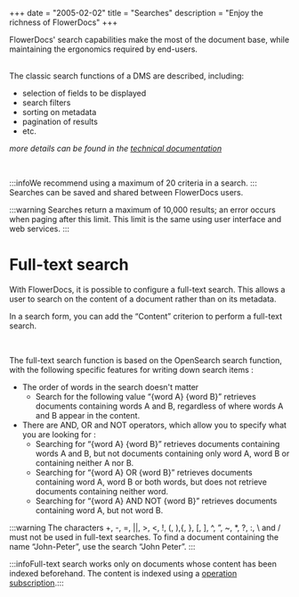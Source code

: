 +++
date = "2005-02-02"
title = "Searches"
description = "Enjoy the richness of FlowerDocs"
+++

FlowerDocs' search capabilities make the most of the document base, while maintaining the ergonomics required by end-users.

<br/>
The classic search functions of a DMS are described, including: 

* selection of fields to be displayed
* search filters
* sorting on metadata
* pagination of results
* etc.

_more details can be found in the [technical documentation](broken-link.md)_

<br/>

:::infoWe recommend using a maximum of 20 criteria in a search. :::
Searches can be saved and shared between FlowerDocs users.


:::warning
Searches return a maximum of 10,000 results; an error occurs when paging after this limit. This limit is the same using user interface and web services.
:::

# Full-text search

With FlowerDocs, it is possible to configure a full-text search. This allows a user to search on the content of a document rather than on its metadata.

In a search form, you can add the “Content” criterion to perform a full-text search.


<br/>

The full-text search function is based on the OpenSearch search function, with the following specific features for writing down search items :

* The order of words in the search doesn't matter 
	* Search for the following value “{word A} {word B}” retrieves documents containing words A and B, regardless of where words A and B appear in the content. 
* There are AND, OR and NOT operators, which allow you to specify what you are looking for : 
	* Searching for “{word A} {word B}” retrieves documents containing words A and B, but not documents containing only word A, word B or containing neither A nor B. 
	* Searching for “{word A} OR {word B}” retrieves documents containing word A, word B or both words, but does not retrieve documents containing neither word. 
	* Searching for “{word A} AND NOT {word B}” retrieves documents containing word A, but not word B. 
	
:::warning
The characters +, -, =, ||, >, <, !, (, ),{, }, [, ], ^, ”, ~, *, ?, :, \ and / must not be used in full-text searches. To find a document containing the name “John-Peter”, use the search “John Peter”.
:::
	
:::infoFull-text search works only on documents whose content has been indexed beforehand. The content is indexed using a [operation subscription](broken-link.md).:::
